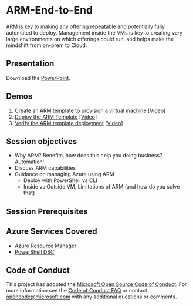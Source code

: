 # ARM-End-to-End
ARM is key to making any offering repeatable and potentially fully automated to deploy. Management inside the VMs is key to creating very large environments on which offerings could run, and helps make the mindshift from on-prem to Cloud. 

## Presentation
Download the [PowerPoint](./Infrastructure%20as%20Code.pptx?raw=1).

## Demos
1. [Create an ARM template to provision a virtual machine](./Demo1%20-%20Create%20an%20ARM%20template/README.MD) [[Video](https://azurecatgsicontent.blob.core.windows.net/infrastructure-as-code/IaC.mp4)]
2. [Deploy the ARM Template](./Demo2%20-%20Deploy%20the%20ARM%20Template/README.MD) [[Video](https://azurecatgsicontent.blob.core.windows.net/infrastructure-as-code/IaC2.mp4)]
3. [Verify the ARM template deployment](./Demo3%20-%20Verify%20the%20ARM%20template%20deployment/README.MD) [[Video](https://azurecatgsicontent.blob.core.windows.net/infrastructure-as-code/IaC3.mp4)]

## Session objectives
* Why ARM? Benefits, how does this help you doing business? Automation! 
* Discuss ARM capabilities 
* Guidance on managing Azure using ARM
    - Deploy with PowerShell vs CLI
    - Inside vs Outside VM, Limitations of ARM (and how do you solve that) 

## Session Prerequisites

## Azure Services Covered
* [Azure Resource Manager](https://azure.microsoft.com/en-us/documentation/articles/resource-group-overview/)
* [PowerShell DSC](https://azure.microsoft.com/en-us/documentation/articles/automation-dsc-overview/)


## Code of Conduct

This project has adopted the [Microsoft Open Source Code of Conduct](https://opensource.microsoft.com/codeofconduct/). For more information see the [Code of Conduct FAQ](https://opensource.microsoft.com/codeofconduct/faq/) or contact [opencode@microsoft.com](mailto:opencode@microsoft.com) with any additional questions or comments.
